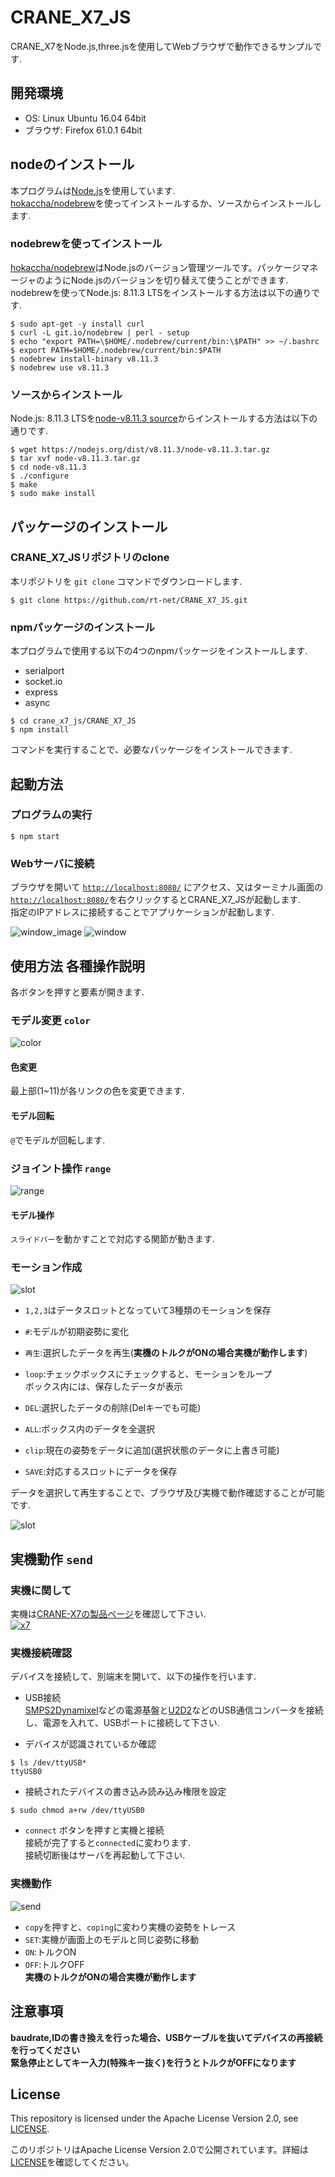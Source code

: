 # CRANE_X7_JS

CRANE_X7をNode.js,three.jsを使用してWebブラウザで動作できるサンプルです.   

## 開発環境

- OS: Linux Ubuntu 16.04 64bit
- ブラウザ: Firefox 61.0.1 64bit

## nodeのインストール

本プログラムは[Node.js](https://nodejs.org/ja/)を使用しています.   
[hokaccha/nodebrew](https://github.com/hokaccha/nodebrew)を使ってインストールするか、ソースからインストールします.   

### nodebrewを使ってインストール

[hokaccha/nodebrew](https://github.com/hokaccha/nodebrew)はNode.jsのバージョン管理ツールです。パッケージマネージャのようにNode.jsのバージョンを切り替えて使うことができます.     
nodebrewを使ってNode.js: 8.11.3 LTSをインストールする方法は以下の通りです.   

``` 
$ sudo apt-get -y install curl
$ curl -L git.io/nodebrew | perl - setup
$ echo "export PATH=\$HOME/.nodebrew/current/bin:\$PATH" >> ~/.bashrc
$ export PATH=$HOME/.nodebrew/current/bin:$PATH
$ nodebrew install-binary v8.11.3
$ nodebrew use v8.11.3
```

### ソースからインストール

Node.js: 8.11.3 LTSを[node-v8.11.3 source](https://nodejs.org/dist/v8.11.3/node-v8.11.3.tar.gz)からインストールする方法は以下の通りです.   

``` 
$ wget https://nodejs.org/dist/v8.11.3/node-v8.11.3.tar.gz
$ tar xvf node-v8.11.3.tar.gz
$ cd node-v8.11.3
$ ./configure
$ make
$ sudo make install
```

## パッケージのインストール

### CRANE_X7_JSリポジトリのclone

本リポジトリを `git clone` コマンドでダウンロードします.   

```
$ git clone https://github.com/rt-net/CRANE_X7_JS.git 
```

### npmパッケージのインストール

本プログラムで使用する以下の4つのnpmパッケージをインストールします.   

- serialport
- socket.io
- express
- async

```
$ cd crane_x7_js/CRANE_X7_JS
$ npm install
```

コマンドを実行することで、必要なパッケージをインストールできます.   

## 起動方法

### プログラムの実行

```
$ npm start
```

### Webサーバに接続

ブラウザを開いて [`http://localhost:8080/`](http://localhost:8080/) にアクセス、又はターミナル画面の[`http://localhost:8080/`](http://localhost:8080/)を右クリックするとCRANE_X7_JSが起動します.   
指定のIPアドレスに接続することでアプリケーションが起動します.   

![window_image](https://github.com/rt-net/crane_x7_js/blob/image/img/window_image.png)
![window](https://github.com/rt-net/crane_x7_js/blob/image/img/window.png)

## 使用方法 各種操作説明
各ボタンを押すと要素が開きます.   
### モデル変更 `color`
![color](https://github.com/rt-net/crane_x7_js/blob/image/img/color.png)
#### 色変更
 最上部(1~11)が各リンクの色を変更できます.

#### モデル回転
 `@`でモデルが回転します.   

### ジョイント操作 `range`
![range](https://github.com/rt-net/crane_x7_js/blob/image/img/range.jpg)   
#### モデル操作
 `スライドバー`を動かすことで対応する関節が動きます.


### モーション作成
![slot](https://github.com/rt-net/crane_x7_js/blob/image/img/slot.jpg)     

 - `1,2,3`はデータスロットとなっていて3種類のモーションを保存 
 
 - `#`:モデルが初期姿勢に変化     
 - `再生`:選択したデータを再生(**実機のトルクがONの場合実機が動作します**)   
 - `loop`:チェックボックスにチェックすると、モーションをループ   
          ボックス内には、保存したデータが表示   
 - `DEL`:選択したデータの削除(Delキーでも可能)   
 - `ALL`:ボックス内のデータを全選択   
 - `clip`:現在の姿勢をデータに追加(選択状態のデータに上書き可能)   
 - `SAVE`:対応するスロットにデータを保存   
 
 データを選択して再生することで、ブラウザ及び実機で動作確認することが可能です.   
 
 ![slot](https://s19.aconvert.com/convert/p3r68-cdx67/gdj1e-hmbg3.gif) 

## 実機動作 `send`
### 実機に関して
実機は[CRANE-X7の製品ページ](https://www.rt-net.jp/products/crane-x7)を確認して下さい.   
[![x7](https://www.rt-net.jp/wp-content/uploads/2018/06/img_crane-x7-06.png)](https://www.rt-net.jp/products/crane-x7)


### 実機接続確認

デバイスを接続して、別端末を開いて、以下の操作を行います.   

- USB接続   
    [SMPS2Dynamixel](http://www.robotis-shop-jp.com/?act=shop_jp.goods_view&GS=1267&GC=GD0C0102)などの電源基盤と[U2D2](https://www.rt-shop.jp/index.php?main_page=product_info&products_id=3618)などのUSB通信コンバータを接続し、電源を入れて、USBポートに接続して下さい.      

- デバイスが認識されているか確認   

```
$ ls /dev/ttyUSB*  
ttyUSB0
```

- 接続されたデバイスの書き込み読み込み権限を設定   

```
$ sudo chmod a+rw /dev/ttyUSB0
```

- `connect` ボタンを押すと実機と接続  
接続が完了すると`connected`に変わります.   
接続切断後はサーバを再起動して下さい.

### 実機動作
![send](https://github.com/rt-net/crane_x7_js/blob/image/img/send.png)   
- `copy`を押すと、`coping`に変わり実機の姿勢をトレース   
- `SET`:実機が画面上のモデルと同じ姿勢に移動   
- `ON`:トルクON  
- `OFF`:トルクOFF    
**実機のトルクがONの場合実機が動作します**   

## 注意事項

__baudrate,IDの書き換えを行った場合、USBケーブルを抜いてデバイスの再接続を行ってください__   
__緊急停止としてキー入力(特殊キー抜く)を行うとトルクがOFFになります__

## License

This repository is licensed under the Apache License Version 2.0, see [LICENSE](./LICENSE).

このリポジトリはApache License Version 2.0で公開されています。詳細は[LICENSE](./LICENSE)を確認してください。
